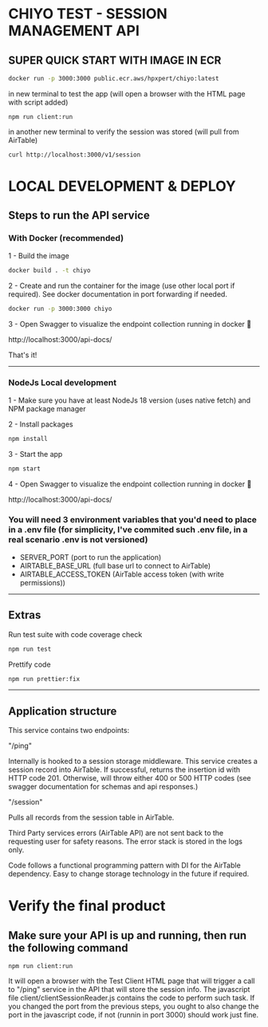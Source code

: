 # CHIYO TEST - SESSION MANAGEMENT API

## SUPER QUICK START WITH IMAGE IN ECR

```bash
docker run -p 3000:3000 public.ecr.aws/hpxpert/chiyo:latest
```

in new terminal to test the app (will open a browser with the HTML page with script added)

```
npm run client:run
```

in another new terminal to verify the session was stored (will pull from AirTable)

```
curl http://localhost:3000/v1/session
```

# LOCAL DEVELOPMENT & DEPLOY

## Steps to run the API service

### With Docker (recommended)

1 - Build the image

```bash
docker build . -t chiyo
```

2 - Create and run the container for the image (use other local port if required). See docker documentation in port forwarding if needed.

```bash
docker run -p 3000:3000 chiyo
```

3 - Open Swagger to visualize the endpoint collection running in docker 🚀

http://localhost:3000/api-docs/

That's it!

---

### NodeJs Local development

1 - Make sure you have at least NodeJs 18 version (uses native fetch) and NPM package manager

2 - Install packages

```bash
npm install
```

3 - Start the app

```bash
npm start
```

4 - Open Swagger to visualize the endpoint collection running in docker 🚀

http://localhost:3000/api-docs/

### You will need 3 environment variables that you'd need to place in a .env file (for simplicity, I've commited such .env file, in a real scenario .env is not versioned)

- SERVER_PORT (port to run the application)
- AIRTABLE_BASE_URL (full base url to connect to AirTable)
- AIRTABLE_ACCESS_TOKEN (AirTable access token (with write permissions))

---

## Extras

Run test suite with code coverage check

```bash
npm run test
```

Prettify code

```bash
npm run prettier:fix
```

---

## Application structure

This service contains two endpoints:

"/ping"

Internally is hooked to a session storage middleware. This service creates a session record into AirTable. If successful, returns the insertion id with HTTP code 201. Otherwise, will throw either 400 or 500 HTTP codes (see swagger documentation for schemas and api responses.)

"/session"

Pulls all records from the session table in AirTable.

Third Party services errors (AirTable API) are not sent back to the requesting user for safety reasons. The error stack is stored in the logs only.

Code follows a functional programming pattern with DI for the AirTable dependency. Easy to change storage technology in the future if required.

# Verify the final product

## Make sure your API is up and running, then run the following command

```
npm run client:run
```

It will open a browser with the Test Client HTML page that will trigger a call to "/ping" service in the API that will store the session info. The javascript file client/clientSessionReader.js contains the code to perform such task. If you changed the port from the previous steps, you ought to also change the port in the javascript code, if not (runnin in port 3000) should work just fine.

